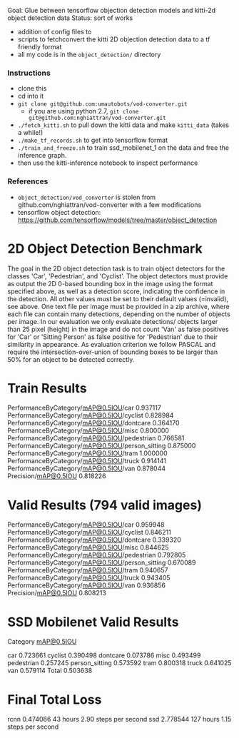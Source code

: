 Goal: Glue between tensorflow objection detection models and kitti-2d object detection data
Status: sort of works

- addition of config files to 
- scripts to fetchconvert the kitti 2D objection detection data to a tf friendly format
- all my code is in the `object_detection/` directory

### Instructions

- clone this
- cd into it
- `git clone git@github.com:umautobots/vod-converter.git`
    - if you are using python 2.7, `git clone git@github.com:nghiattran/vod-converter.git`
- `./fetch_kitti.sh` to pull down the kitti data and make `kitti_data` (takes a while!)
- `./make_tf_records.sh` to get into tensorflow format
- `./train_and_freeze.sh` to train ssd_mobilenet_1 on the data and free the inference graph.
- then use the kitti-inference notebook to inspect performance


### References

- `object_detection/vod_converter` is stolen from github.com/nghiattran/vod-converter with a few modifications
- tensorflow object detection: https://github.com/tensorflow/models/tree/master/object_detection


2D Object Detection Benchmark
=============================

The goal in the 2D object detection task is to train object detectors for the
classes 'Car', 'Pedestrian', and 'Cyclist'. The object detectors must
provide as output the 2D 0-based bounding box in the image using the format
specified above, as well as a detection score, indicating the confidence
in the detection. All other values must be set to their default values
(=invalid), see above. One text file per image must be provided in a zip
archive, where each file can contain many detections, depending on the
number of objects per image. In our evaluation we only evaluate detections/
objects larger than 25 pixel (height) in the image and do not count 'Van' as
false positives for 'Car' or 'Sitting Person' as false positive for 'Pedestrian'
due to their similarity in appearance. As evaluation criterion we follow
PASCAL and require the intersection-over-union of bounding boxes to be
larger than 50% for an object to be detected correctly.


Train Results
=============

PerformanceByCategory/mAP@0.5IOU/car               0.937117
PerformanceByCategory/mAP@0.5IOU/cyclist           0.828984
PerformanceByCategory/mAP@0.5IOU/dontcare          0.364170
PerformanceByCategory/mAP@0.5IOU/misc              0.800000
PerformanceByCategory/mAP@0.5IOU/pedestrian        0.766581
PerformanceByCategory/mAP@0.5IOU/person_sitting    0.875000
PerformanceByCategory/mAP@0.5IOU/tram              1.000000
PerformanceByCategory/mAP@0.5IOU/truck             0.914141
PerformanceByCategory/mAP@0.5IOU/van               0.878044
Precision/mAP@0.5IOU                               0.818226

Valid Results (794 valid images)
================================

PerformanceByCategory/mAP@0.5IOU/car               0.959948
PerformanceByCategory/mAP@0.5IOU/cyclist           0.846211
PerformanceByCategory/mAP@0.5IOU/dontcare          0.339320
PerformanceByCategory/mAP@0.5IOU/misc              0.844625
PerformanceByCategory/mAP@0.5IOU/pedestrian        0.792805
PerformanceByCategory/mAP@0.5IOU/person_sitting    0.670089
PerformanceByCategory/mAP@0.5IOU/tram              0.940657
PerformanceByCategory/mAP@0.5IOU/truck             0.943405
PerformanceByCategory/mAP@0.5IOU/van               0.936856
Precision/mAP@0.5IOU                               0.808213


SSD Mobilenet Valid Results
===========================
Category          mAP@0.5IOU

car               0.723661
cyclist           0.390498
dontcare          0.073786
misc              0.493499
pedestrian        0.257245
person_sitting    0.573592
tram              0.800318
truck             0.641025
van               0.579114
Total             0.503638


Final Total Loss
================

rcnn    0.474066  43 hours   2.90 steps per second
ssd     2.778544  127 hours  1.15 steps per second

